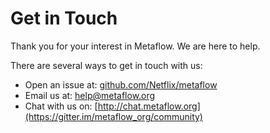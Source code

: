 # Get in Touch

Thank you for your interest in Metaflow. We are here to help.

There are several ways to get in touch with us:

* Open an issue at: [github.com/Netflix/metaflow](http://github.com/Netflix/metaflow) 
* Email us at: [help@metaflow.org](mailto:help@metaflow.org)
* Chat with us on: [http://chat.metaflow.org](https://gitter.im/metaflow_org/community)

